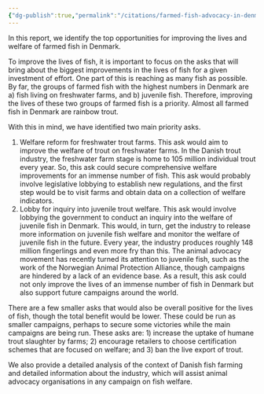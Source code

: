 ```yaml
---
{"dg-publish":true,"permalink":"/citations/farmed-fish-advocacy-in-denmark-animal-ask/","created":"2025-10-01T10:23:34.437+01:00","updated":"2025-10-01T10:53:26.606+01:00"}
---
```


In this report, we identify the top opportunities for improving the lives and welfare of farmed fish in Denmark.

To improve the lives of fish, it is important to focus on the asks that will bring about the biggest improvements in the lives of fish for a given investment of effort. One part of this is reaching as many fish as possible. By far, the groups of farmed fish with the highest numbers in Denmark are a) fish living on freshwater farms, and b) juvenile fish. Therefore, improving the lives of these two groups of farmed fish is a priority. Almost all farmed fish in Denmark are rainbow trout.

With this in mind, we have identified two main priority asks.

1. Welfare reform for freshwater trout farms. This ask would aim to improve the welfare of trout on freshwater farms. In the Danish trout industry, the freshwater farm stage is home to 105 million individual trout every year. So, this ask could secure comprehensive welfare improvements for an immense number of fish. This ask would probably involve legislative lobbying to establish new regulations, and the first step would be to visit farms and obtain data on a collection of welfare indicators.
2. Lobby for inquiry into juvenile trout welfare. This ask would involve lobbying the government to conduct an inquiry into the welfare of juvenile fish in Denmark. This would, in turn, get the industry to release more information on juvenile fish welfare and monitor the welfare of juvenile fish in the future. Every year, the industry produces roughly 148 million fingerlings and even more fry than this. The animal advocacy movement has recently turned its attention to juvenile fish, such as the work of the Norwegian Animal Protection Alliance, though campaigns are hindered by a lack of an evidence base. As a result, this ask could not only improve the lives of an immense number of fish in Denmark but also support future campaigns around the world.

There are a few smaller asks that would also be overall positive for the lives of fish, though the total benefit would be lower. These could be run as smaller campaigns, perhaps to secure some victories while the main campaigns are being run. These asks are: 1) increase the uptake of humane trout slaughter by farms; 2) encourage retailers to choose certification schemes that are focused on welfare; and 3) ban the live export of trout.

We also provide a detailed analysis of the context of Danish fish farming and detailed information about the industry, which will assist animal advocacy organisations in any campaign on fish welfare.